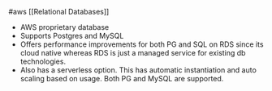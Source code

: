 #aws [[Relational Databases]]

* AWS proprietary database
* Supports Postgres and MySQL
* Offers performance improvements for both PG and SQL on RDS since its cloud native whereas RDS is just a managed service for existing db technologies.
* Also has a serverless option. This has automatic instantiation and auto scaling based on usage. Both PG and MySQL are supported.
